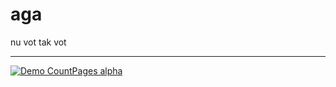 # aga

nu vot tak vot

---

[![Demo CountPages alpha](https://share.gifyoutube.com/KzB6Gb.gif)](https://www.youtube.com/watch?v=ek1j272iAmc)
